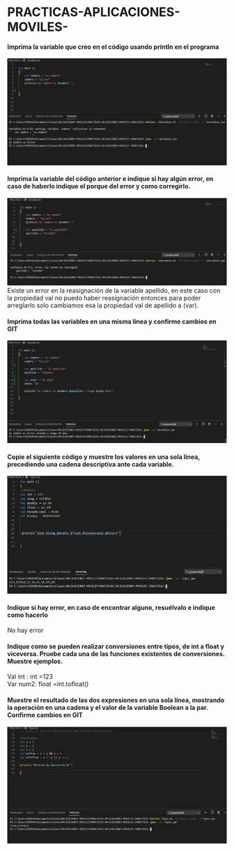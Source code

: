 
# PRACTICAS-APLICACIONES-MOVILES-

#### Imprima la variable que creo en el código usando println en el programa
![](PRACTICA\Medios\1.JPG)

#### Imprima la variable del código anterior e indique si hay algún error, en caso de haberlo indique el porque del error y como corregirlo.
 ![](PRACTICA\Medios\2.JPG)
Existe un error en la reasignación de la variable apellido, en este caso con la propiedad val no puedo haber reasignación entonces para poder arreglarlo solo cambiamos esa la propiedad val de apellido a (var).

#### Imprima todas las variables en una misma línea y confirme cambios en GIT
![](PRACTICA\Medios\3.JPG) 

#### Copie el siguiente código y muestre los valores en una sola línea, precediendo una cadena descriptiva ante cada variable.
 ![](PRACTICA\Medios\5.JPG)
#### Indique si hay error, en caso de encontrar alguno, resuélvalo e indique como hacerlo
No hay error
#### Indique como se pueden realizar conversiones entre tipos, de int a float y viceversa. Pruebe cada una de las funciones existentes de conversiones. Muestre ejemplos.
Val int : int =123	
Var num2: float =int.tofloat()
#### Muestre el resultado de las dos expresiones en una sola línea, mostrando la operación en una cadena y el valor de la variable Boolean a la par. Confirme cambios en GIT
![](PRACTICA\Medios\6.JPG)
